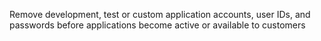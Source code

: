 Remove development, test or custom application accounts, user IDs, and passwords before applications become active or available to customers
